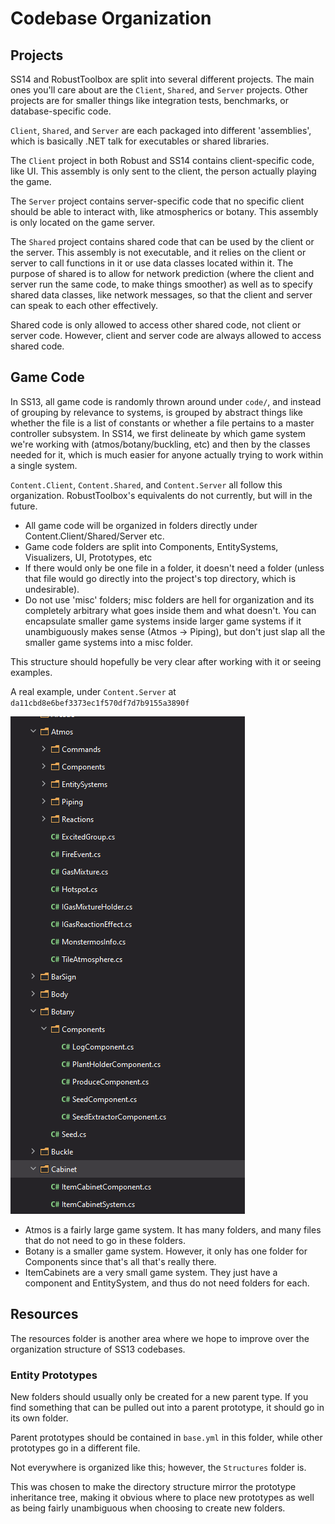 # Codebase Organization

## Projects

SS14 and RobustToolbox are split into several different projects. The main ones you'll care about are the `Client`, `Shared`, and `Server` projects. Other projects are for smaller things like integration tests, benchmarks, or database-specific code. 

`Client`, `Shared`, and `Server` are each packaged into different 'assemblies', which is basically .NET talk for executables or shared libraries.

The `Client` project in both Robust and SS14 contains client-specific code, like UI. This assembly is only sent to the client, the person actually playing the game.

The `Server` project contains server-specific code that no specific client should be able to interact with, like atmospherics or botany. This assembly is only located on the game server.

The `Shared` project contains shared code that can be used by the client or the server. This assembly is not executable, and it relies on the client or server to call functions in it or use data classes located within it. The purpose of shared is to allow for network prediction (where the client and server run the same code, to make things smoother) as well as to specify shared data classes, like network messages, so that the client and server can speak to each other effectively.

Shared code is only allowed to access other shared code, not client or server code. However, client and server code are always allowed to access shared code.

## Game Code

In SS13, all game code is randomly thrown around under `code/`, and instead of grouping by relevance to systems, is grouped by abstract things like whether the file is a list of constants or whether a file pertains to a master controller subsystem. In SS14, we first delineate by which game system we're working with (atmos/botany/buckling, etc) and then by the classes needed for it, which is much easier for anyone actually trying to work within a single system.

`Content.Client`, `Content.Shared`, and `Content.Server` all follow this organization. RobustToolbox's equivalents do not currently, but will in the future.

- All game code will be organized in folders directly under Content.Client/Shared/Server etc.
- Game code folders are split into Components, EntitySystems, Visualizers, UI, Prototypes, etc
- If there would only be one file in a folder, it doesn't need a folder (unless that file would go directly into the project's top directory, which is undesirable).
- Do not use 'misc' folders; misc folders are hell for organization and its completely arbitrary what goes inside them and what doesn't. You can encapsulate smaller game systems inside larger game systems if it unambiguously makes sense (Atmos -> Piping), but don't just slap all the smaller game systems into a misc folder.

This structure should hopefully be very clear after working with it or seeing examples.

A real example, under `Content.Server` at `da11cbd8e6bef3373ec1f570df7d7b9155a3890f`

![](../../assets/images/codebase-server-example.png)

- Atmos is a fairly large game system. It has many folders, and many files that do not need to go in these folders.
- Botany is a smaller game system. However, it only has one folder for Components since that's all that's really there.
- ItemCabinets are a very small game system. They just have a component and EntitySystem, and thus do not need folders for each.

## Resources

The resources folder is another area where we hope to improve over the organization structure of SS13 codebases.

### Entity Prototypes

New folders should usually only be created for a new parent type. If you find something that can be pulled out into a parent prototype, it should go in its own folder.

Parent prototypes should be contained in `base.yml` in this folder, while other prototypes go in a different file.

Not everywhere is organized like this; however, the `Structures` folder is.

This was chosen to make the directory structure mirror the prototype inheritance tree, making it obvious where to place new prototypes as well as being fairly unambiguous when choosing to create new folders.
